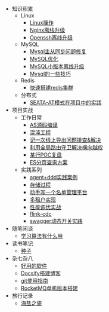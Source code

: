 - 知识积累
  - Linux
    - [Linux操作](/md/知识积累/linux/Linux操作.md)
    - [Nginx离线升级](/md/知识积累/linux/Nginx离线升级.md)
    - [Openssh离线升级](/md/知识积累/linux/Openssh离线升级.md)
  - MySQL
    - [Mysql主从同步问题修复](/md/知识积累/mysql/Mysql主从同步问题修复.md)
    - [MySQL优化](/md/知识积累/mysql/MySQL优化.md)
    - [MySQL小版本离线升级](/md/知识积累/mysql/MySQL小版本离线升级.md)
    - [Mysql的一些技巧](/md/知识积累/mysql/Mysql的一些技巧.md)
  - Redis
    - [快速搭建redis集群](/md/知识积累/redis/快速搭建redis集群.md)
  - 分布式
    - [SEATA-AT模式在项目中的实践](/md/知识积累/分布式/SEATA-AT模式在项目中的实践.md)
- 项目实战
  - 工作日常
    - [AS源码编译](/md/项目实战/工作日常/AS源码编译.md)
    - [混沌工程](/md/项目实战/工作日常/混沌工程.md)
    - [记一次线上导出问题排查&解决](/md/项目实战/工作日常/记一次线上导出问题排查&解决.md)
    - [利用全局路由守卫解决横向越权](/md/项目实战/工作日常/利用全局路由守卫解决横向越权.md)
    - [某行POC复盘](/md/项目实战/工作日常/某行POC复盘.md)
    - [ES分页查询方案](/md/项目实战/工作日常/ES分页查询方案.md)
  - 实践系列
    - [agent+ddd实践案例](/md/项目实战/实践系列/agent+ddd实践案例.md)
    - [存储过程](/md/项目实战/实践系列/存储过程.md)
    - [动手写一个名单管理平台](/md/项目实战/实践系列/动手写一个名单管理平台.md)
    - [多租户实现](/md/项目实战/实践系列/多租户实现.md)
    - [性能调优实战](/md/项目实战/实践系列/性能调优实战.md)
    - [flink-cdc](/md/项目实战/实践系列/Flink-cdc-demo.md)
    - [swagger动态开关实践](/md/项目实战/实践系列/swagger动态开关实践.md)
- 随笔闲谈
  - [学习算法有什么用](/md/随笔闲谈/学习算法有什么用.md)
- 读书笔记
  - [种子](/md/读书笔记/种子.md)
- 杂七杂八
  - [好用的软件](/md/杂七杂八/好用的软件.md)
  - [Docsify搭建博客](/md/杂七杂八/Docsify搭建博客.md)
  - [git使用指南](/md/杂七杂八/Git使用指南.md)
  - [RocketMQ单机版本搭建](/md/杂七杂八/RocketMQ单机版本搭建.md)
- 旅行记录
  - [海盐之旅](/md/旅行记录/海盐之旅.md)